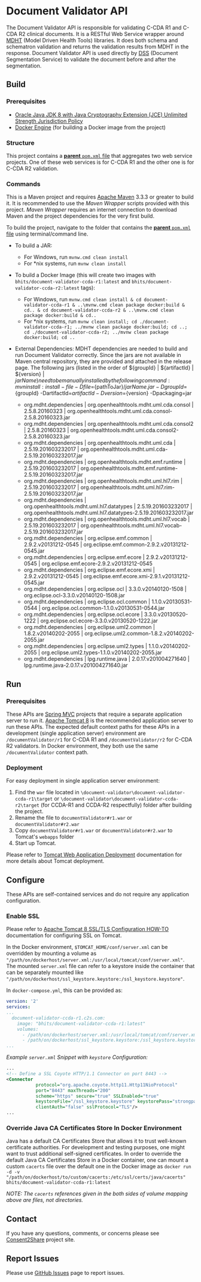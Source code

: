 # Document Validator  API

The Document Validator API is responsible for validating C-CDA R1 and C-CDA R2 clinical documents. It is a RESTful Web Service wrapper around [MDHT](https://www.projects.openhealthtools.org/sf/projects/mdht/) (Model Driven Health Tools) libraries. It does both schema and schematron validation and returns the validation results from MDHT in the response. Document Validator API is used directly by [DSS](https://github.com/bhits/dss-api) (Document Segmentation Service) to validate the document before and after the segmentation.

## Build

### Prerequisites

+ [Oracle Java JDK 8 with Java Cryptography Extension (JCE) Unlimited Strength Jurisdiction Policy](http://www.oracle.com/technetwork/java/javase/downloads/index.html)
+ [Docker Engine](https://docs.docker.com/engine/installation/) (for building a Docker image from the project)

### Structure

This project contains a [**parent** `pom.xml` file](document-validator/pom.xml) that aggregates two web service projects. One of these web services is for C-CDA R1 and the other one is for C-CDA R2 validation.

### Commands

This is a Maven project and requires [Apache Maven](https://maven.apache.org/) 3.3.3 or greater to build it. It is recommended to use the *Maven Wrapper* scripts provided with this project. *Maven Wrapper* requires an internet connection to download Maven and the project dependencies for the very first build.

To build the project, navigate to the folder that contains the [**parent** `pom.xml` file](document-validator/pom.xml) using terminal/command line.

+ To build a JAR:
    + For Windows, run `mvnw.cmd clean install`
    + For *nix systems, run `mvnw clean install`
+ To build a Docker Image (this will create two images with `bhits/document-validator-ccda-r1:latest` and `bhits/document-validator-ccda-r2:latest` tags):
    + For Windows, run `mvnw.cmd clean install & cd document-validator-ccda-r1 & ..\mvnw.cmd clean package docker:build & cd.. & cd document-validator-ccda-r2 & ..\mvnw.cmd clean package docker:build & cd..`
    + For *nix systems, run `mvnw clean install; cd ./document-validator-ccda-r1; ../mvnw clean package docker:build; cd ..; cd ./document-validator-ccda-r2; ../mvnw clean package docker:build; cd ..`

+ External Dependencies:
  MDHT dependencies are needed to build and run Document Validator correctly. Since the jars are not available in Maven central repository, they are provided and attached in the release page. The following jars (listed in the order of ${groupId}  | ${artifactId}  | ${version}  | ${jarName} ) need to be manually installed by the following command : mvn install:install-file -Dfile=${pathToJar}/${jarName}.jar -DgroupId=${groupId} -DartifactId=${artifactId} -Dversion=${version} -Dpackaging=jar
           
    + org.mdht.dependencies   | org.openhealthtools.mdht.uml.cda.consol   | 2.5.8.20160323   | org.openhealthtools.mdht.uml.cda.consol-2.5.8.20160323.jar
    + org.mdht.dependencies   | org.openhealthtools.mdht.uml.cda.consol2   | 2.5.8.20160323   | org.openhealthtools.mdht.uml.cda.consol2-2.5.8.20160323.jar
    + org.mdht.dependencies   | org.openhealthtools.mdht.uml.cda   | 2.5.19.201603232017   | org.openhealthtools.mdht.uml.cda-2.5.19.201603232017.jar
    + org.mdht.dependencies   | org.openhealthtools.mdht.emf.runtime   | 2.5.19.201603232017   | org.openhealthtools.mdht.emf.runtime-2.5.19.201603232017.jar
    + org.mdht.dependencies   | org.openhealthtools.mdht.uml.hl7.rim   | 2.5.19.201603232017   | org.openhealthtools.mdht.uml.hl7.rim-2.5.19.201603232017.jar
    + org.mdht.dependencies   | org.openhealthtools.mdht.uml.hl7.datatypes   | 2.5.19.201603232017   | org.openhealthtools.mdht.uml.hl7.datatypes-2.5.19.201603232017.jar
    + org.mdht.dependencies   | org.openhealthtools.mdht.uml.hl7.vocab   | 2.5.19.201603232017   | org.openhealthtools.mdht.uml.hl7.vocab-2.5.19.201603232017.jar
    + org.mdht.dependencies   | org.eclipse.emf.common   | 2.9.2.v20131212-0545   | org.eclipse.emf.common-2.9.2.v20131212-0545.jar
    + org.mdht.dependencies   | org.eclipse.emf.ecore   | 2.9.2.v20131212-0545   | org.eclipse.emf.ecore-2.9.2.v20131212-0545
    + org.mdht.dependencies   | org.eclipse.emf.ecore.xmi   | 2.9.2.v20131212-0545   | org.eclipse.emf.ecore.xmi-2.9.1.v20131212-0545.jar
    + org.mdht.dependencies   | org.eclipse.ocl   | 3.3.0.v20140120-1508   | org.eclipse.ocl-3.3.0.v20140120-1508.jar
    + org.mdht.dependencies   | org.eclipse.ocl.common   | 1.1.0.v20130531-0544   | org.eclipse.ocl.common-1.1.0.v20130531-0544.jar
    + org.mdht.dependencies   | org.eclipse.ocl.ecore   | 3.3.0.v20130520-1222   | org.eclipse.ocl.ecore-3.3.0.v20130520-1222.jar
    + org.mdht.dependencies   | org.eclipse.uml2.common   | 1.8.2.v20140202-2055   | org.eclipse.uml2.common-1.8.2.v20140202-2055.jar
    + org.mdht.dependencies   | org.eclipse.uml2.types   | 1.1.0.v20140202-2055   | org.eclipse.uml2.types-1.1.0.v20140202-2055.jar
    + org.mdht.dependencies   | lpg.runtime.java   | 2.0.17.v201004271640   | lpg.runtime.java-2.0.17.v201004271640.jar    

## Run

### Prerequisites

These APIs are [Spring MVC](http://docs.spring.io/spring/docs/current/spring-framework-reference/html/mvc.html) projects that require a separate application server to run it. [Apache Tomcat 8](http://tomcat.apache.org/) is the recommended application server to run these APIs. The expected default context paths for these APIs in a development (single application server) environment are `/documentValidator/r1` for C-CDA R1 and `/documentValidator/r2` for C-CDA R2 validators. In Docker environment, they both use the same `/documentValidator` context path.

### Deployment

For easy deployment in single application server environment:

1. Find the `war` file located in `\document-validator\document-validator-ccda-r1\target` or `\document-validator\document-validator-ccda-r2\target` (for CCDA-R1 and CCDA-R2 respectfully) folder after building the project.
2. Rename the file to `documentValidator#r1.war` or `documentValidator#r2.war`
3. Copy `documentValidator#r1.war` or `documentValidator#r2.war` to Tomcat's `webapps` folder
4. Start up Tomcat.

Please refer to [Tomcat Web Application Deployment](http://tomcat.apache.org/tomcat-8.0-doc/deployer-howto.html) documentation for more details about Tomcat deployment.

## Configure

These APIs are self-contained services and do not require any application configuration.

### Enable SSL

Please refer to [Apache Tomcat 8 SSL/TLS Configuration HOW-TO](https://tomcat.apache.org/tomcat-8.0-doc/ssl-howto.html) documentation for configuring SSL on Tomcat.

In the Docker environment, `$TOMCAT_HOME/conf/server.xml` can be overridden by mounting a volume as `"/path/on/dockerhost/server.xml:/usr/local/tomcat/conf/server.xml"`. The mounted `server.xml` file can refer to a keystore inside the container that can be separately mounted like `"/path/on/dockerhost/ssl_keystore.keystore:/ssl_keystore.keystore"`.

In `docker-compose.yml`, this can be provided as:

```yml
version: '2'
services:
...
  document-validator-ccda-r1.c2s.com:
    image: "bhits/document-validator-ccda-r1:latest"
    volumes:
      - /path/on/dockerhost/server.xml:/usr/local/tomcat/conf/server.xml
      - /path/on/dockerhost/ssl_keystore.keystore:/ssl_keystore.keystore
...
```

*Example `server.xml` Snippet with `keystore` Configuration:*
```xml
...
<!-- Define a SSL Coyote HTTP/1.1 Connector on port 8443 -->
<Connector
           protocol="org.apache.coyote.http11.Http11NioProtocol"
           port="8443" maxThreads="200"
           scheme="https" secure="true" SSLEnabled="true"
           keystoreFile="/ssl_keystore.keystore" keystorePass="strongpassword"
           clientAuth="false" sslProtocol="TLS"/>
...
```

### Override Java CA Certificates Store In Docker Environment

Java has a default CA Certificates Store that allows it to trust well-known certificate authorities. For development and testing purposes, one might want to trust additional self-signed certificates. In order to override the default Java CA Certificates Store in a Docker container, one can mount a custom `cacerts` file over the default one in the Docker image as `docker run -d -v "/path/on/dockerhost/to/custom/cacerts:/etc/ssl/certs/java/cacerts" bhits/document-validator-ccda-r1:latest`

*NOTE: The `cacerts` references given in the both sides of volume mapping above are files, not directories.*

[//]: # (## API Documentation)

[//]: # (## Notes)

[//]: # (## Contribute)

## Contact

If you have any questions, comments, or concerns please see [Consent2Share](https://bhits.github.io/consent2share/) project site.

## Report Issues

Please use [GitHub Issues](https://github.com/bhits/document-validator/issues) page to report issues.

[//]: # (License)
